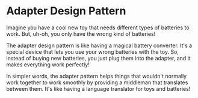 # Adapter Design Pattern

Imagine you have a cool new toy that needs different types of batteries to work. But, uh-oh, you only have the wrong kind of batteries!

The adapter design pattern is like having a magical battery converter. It's a special device that lets you use your wrong batteries with the toy. So, instead of buying new batteries, you just plug them into the adapter, and it makes everything work perfectly!

In simpler words, the adapter pattern helps things that wouldn't normally work together to work smoothly by providing a middleman that translates between them. It's like having a language translator for toys and batteries!


